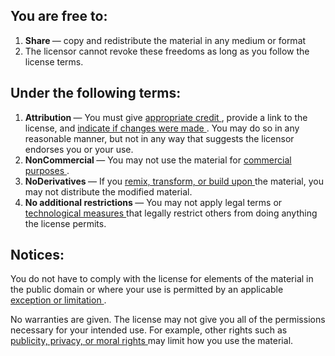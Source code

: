 <html>
  <body>
     <h2 id="rights">
      You are free to:
     </h2>
     <ol>
      <li>
       <strong>
        Share
       </strong>
       — copy and redistribute the material in any medium or format
      </li>
      <li>
       The licensor cannot revoke these freedoms as long as you follow the license terms.
      </li>
     </ol>
     <h2 id="terms">
      Under the following terms:
     </h2>
     <ol>
      <li class="cc-by">
       <strong>
        Attribution
       </strong>
       —
      You must give
       <a href="#ref-appropriate-credit" id="src-appropriate-credit">
        appropriate credit
       </a>
       , provide a link to the license, and
       <span rel="cc:requires" resource="http://creativecommons.org/ns#Notice">
        <a href="#ref-indicate-changes" id="src-indicate-changes">
         indicate if changes were made
        </a>
       </span>
       . You may do so in any reasonable manner, but not in any way that suggests the licensor endorses you or your use.
      </li>
      <li class="cc-nc">
       <strong>
        NonCommercial
       </strong>
       —
      You may not use the material for
       <a href="#ref-commercial-purposes" id="src-commercial-purposes">
        commercial purposes
       </a>
       .
      </li>
      <li class="cc-nd">
       <strong>
        NoDerivatives
       </strong>
       — If you
       <a href="#ref-some-kinds-of-mods" id="src-some-kinds-of-mods">
        remix, transform, or build upon
       </a>
       the material, you may not distribute the modified material.
      </li>
      <li>
       <strong>
        No additional restrictions
       </strong>
       — You may not apply legal terms or
       <a href="#ref-technological-measures" id="src-technological-measures">
        technological measures
       </a>
       that legally restrict others from doing anything the license permits.
      </li>
     </ol>
     <h2 class="b-header has-text-black padding-bottom-big padding-top-normal" style="font-weight: bold;">
      Notices:
     </h2>
     <p>
      You do not have to comply with the license for elements of the material in the public domain or where your use is permitted by an applicable
      <a href="#ref-exception-or-limitation" id="src-exception-or-limitation">
       exception or limitation
      </a>
      .
     </p>
     <p>
      No warranties are given. The license may not give you all of the permissions necessary for your intended use. For example, other rights such as
      <a href="#ref-publicity-privacy-or-moral-rights" id="src-publicity-privacy-or-moral-rights">
       publicity, privacy, or moral rights
      </a>
      may limit how you use the material.
     </p>
  </body>
</html>
